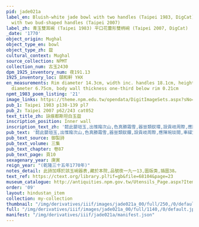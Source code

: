 ```yaml
---
pid: jade021a
label_en: Bluish-white jade bowl with two handles (Taipei 1983, DigCat), jade bowl
  with two bud-shaped handles (Taipei 2007)
label_zh: 青玉雙耳碗 (Taipei 1983) 平口花蕾形雙柄碗 (Taipei 2007, DigCat)
_date: '1770'
object_origin: Mughal
object_type_en: bowl
object_type_zh: 盌
cultural_context: Mughal
source_collection: NPMT
collection_num: 古玉2430
dpm_1925_inventory_num: 夜191.13
1925_inventory_loc: 頤和軒 YHX
en_measurements: Rim diameter 14.3cm, width inc. handles 18.1cm, height 6.4cm, base
  diameter 6.75cm, body wall thickness one-third below rim 0.21cm
npmt_1983_poem_listing: '21'
image_links: https://theme.npm.edu.tw/opendata/DigitImageSets.aspx?sNo=04029022&Key=%E7%8E%89%E5%B9%B3%E5%8F%A3%E8%8A%B1%E8%95%BE%E5%BD%A2%E9%9B%99%E6%9F%84%E7%A2%97&pageNo=1  https://theme.npm.edu.tw/opendata/DigitImageSets.aspx?sNo=04029020&Key=%E7%8E%89%E5%B9%B3%E5%8F%A3%E8%8A%B1%E8%95%BE%E5%BD%A2%E9%9B%99%E6%9F%84%E7%A2%97&pageNo=2  https://theme.npm.edu.tw/opendata/DigitImageSets.aspx?sNo=04029021&Key=%E7%8E%89%E5%B9%B3%E5%8F%A3%E8%8A%B1%E8%95%BE%E5%BD%A2%E9%9B%99%E6%9F%84%E7%A2%97&pageNo=2
pub_1: Taipei 1983 p138-139 pl7
pub_2: Taipei 2007 p62/243 cat052
text_title_zh: 詠痕都斯坦白玉盌
inscription_position: Inner wall
inscription_text_zh: '懿此嬰垣玉,出惟羭次山,色真勝霜雪,器豈類釵環,設貢岐周際,應陳琬琰間,車磲定何物,八斗費言艱。 '
pub_text: '懿此嬰垣玉,出惟羭次山,色真勝霜雪,器豈類釵鐶,設貢岐周際,應陳琬琰間,車磲定何物,八斗費言艱(曹植有車磲盌賦)。 '
pub_text_source: 御製詩
pub_text_volume: 三集
pub_text_chapter: 卷87
pub_text_page: 頁10
sexagenary_year: 庚寅
reign_year: "(乾隆三十五年1770年)"
notes_detail: 此詩加琢於該玉碗器表,藏於本院,品號夜一九一13,圖版类,插圖38。
text_ref: https://ctext.org/library.pl?if=gb&file=68104&page=23
museum_catalogue: http://antiquities.npm.gov.tw/Utensils_Page.aspx?ItemId=52850
order: '09'
layout: hindustan_item
collection: my-collection
thumbnail: "/img/derivatives/iiif/images/jade021a_00/full/250,/0/default.jpg"
full: "/img/derivatives/iiif/images/jade021a_00/full/1140,/0/default.jpg"
manifest: "/img/derivatives/iiif/jade021a/manifest.json"
---
```

